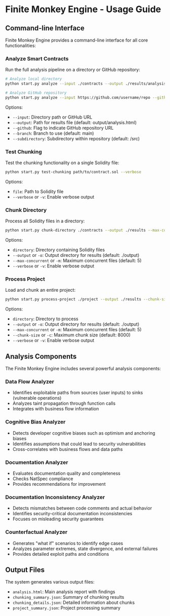 # Finite Monkey Engine - Usage Guide

## Command-line Interface

Finite Monkey Engine provides a command-line interface for all core functionalities:

### Analyze Smart Contracts

Run the full analysis pipeline on a directory or GitHub repository:

```bash
# Analyze local directory
python start.py analyze --input ./contracts --output ./results/analysis.md

# Analyze GitHub repository
python start.py analyze --input https://github.com/username/repo --github --branch main --subdirectory src --output ./results/analysis.md
```

Options:
- `--input`: Directory path or GitHub URL
- `--output`: Path for results file (default: output/analysis.html)
- `--github`: Flag to indicate GitHub repository URL
- `--branch`: Branch to use (default: main)
- `--subdirectory`: Subdirectory within repository (default: /src)

### Test Chunking

Test the chunking functionality on a single Solidity file:

```bash
python start.py test-chunking path/to/contract.sol --verbose
```

Options:
- `file`: Path to Solidity file
- `--verbose` or `-v`: Enable verbose output

### Chunk Directory

Process all Solidity files in a directory:

```bash
python start.py chunk-directory ./contracts --output ./results --max-concurrent 10 --verbose
```

Options:
- `directory`: Directory containing Solidity files
- `--output` or `-o`: Output directory for results (default: ./output)
- `--max-concurrent` or `-m`: Maximum concurrent files (default: 5)
- `--verbose` or `-v`: Enable verbose output

### Process Project

Load and chunk an entire project:

```bash
python start.py process-project ./project --output ./results --chunk-size 4000
```

Options:
- `directory`: Directory to process
- `--output` or `-o`: Output directory for results (default: ./output)
- `--max-concurrent` or `-m`: Maximum concurrent files (default: 5)
- `--chunk-size` or `-c`: Maximum chunk size (default: 8000)
- `--verbose` or `-v`: Enable verbose output

## Analysis Components

The Finite Monkey Engine includes several powerful analysis components:

### Data Flow Analyzer
- Identifies exploitable paths from sources (user inputs) to sinks (vulnerable operations)
- Analyzes taint propagation through function calls
- Integrates with business flow information

### Cognitive Bias Analyzer
- Detects developer cognitive biases such as optimism and anchoring biases
- Identifies assumptions that could lead to security vulnerabilities
- Cross-correlates with business flows and data paths

### Documentation Analyzer
- Evaluates documentation quality and completeness
- Checks NatSpec compliance
- Provides recommendations for improvement

### Documentation Inconsistency Analyzer
- Detects mismatches between code comments and actual behavior
- Identifies security-critical documentation inconsistencies
- Focuses on misleading security guarantees

### Counterfactual Analyzer
- Generates "what if" scenarios to identify edge cases
- Analyzes parameter extremes, state divergence, and external failures
- Provides detailed exploit paths and conditions

## Output Files

The system generates various output files:

- `analysis.html`: Main analysis report with findings
- `chunking_summary.json`: Summary of chunking results
- `chunking_details.json`: Detailed information about chunks
- `project_summary.json`: Project processing summary
